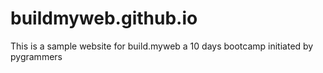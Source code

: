 # buildmyweb.github.io
This is a sample website for build.myweb a 10 days bootcamp initiated by pygrammers
